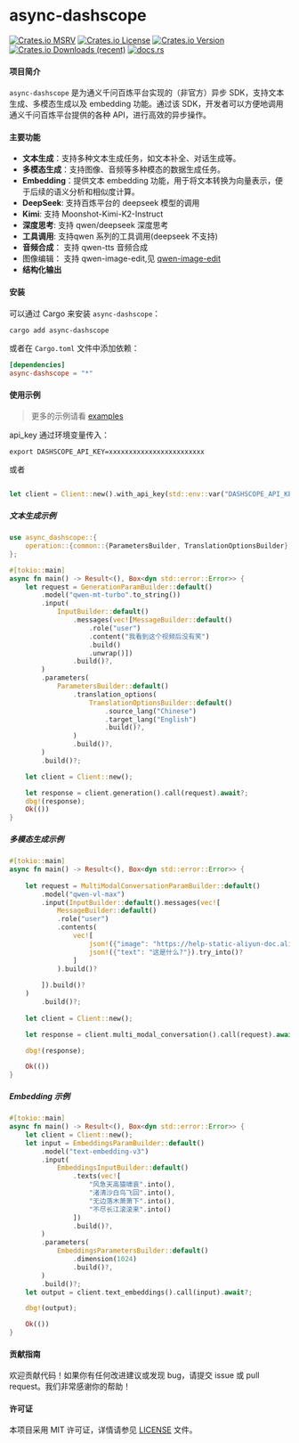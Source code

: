 # async-dashscope

[![Crates.io MSRV](https://img.shields.io/crates/msrv/async-dashscope?style=flat-square)](https://github.com/kingzcheung/async-dashscope) [![Crates.io License](https://img.shields.io/crates/l/async-dashscope?style=flat-square)](https://github.com/kingzcheung/async-dashscope) [![Crates.io Version](https://img.shields.io/crates/v/async-dashscope?style=flat-square)](https://crates.io/crates/async-dashscope) [![Crates.io Downloads (recent)](https://img.shields.io/crates/dr/async-dashscope?style=flat-square)](https://crates.io/crates/async-dashscope) [![docs.rs](https://img.shields.io/docsrs/async-dashscope?style=flat-square&label=docs.rs&link=https%3A%2F%2Fdocs.rs%2Fasync-dashscope%2Flatest%2Fasync_dashscope%2F)](https://docs.rs/async-dashscope)

#### 项目简介

`async-dashscope` 是为通义千问百炼平台实现的（非官方）异步 SDK，支持文本生成、多模态生成以及 embedding 功能。通过该 SDK，开发者可以方便地调用通义千问百炼平台提供的各种 API，进行高效的异步操作。

#### 主要功能

- **文本生成**：支持多种文本生成任务，如文本补全、对话生成等。
- **多模态生成**：支持图像、音频等多种模态的数据生成任务。
- **Embedding**：提供文本 embedding 功能，用于将文本转换为向量表示，便于后续的语义分析和相似度计算。
- **DeepSeek**:  支持百炼平台的 deepseek 模型的调用
- **Kimi**: 支持 Moonshot-Kimi-K2-Instruct
- **深度思考**: 支持 qwen/deepseek 深度思考
- **工具调用**: 支持qwen 系列的工具调用(deepseek 不支持)
- **音频合成**： 支持 qwen-tts 音频合成
- 图像编辑： 支持 qwen-image-edit,见 [qwen-image-edit](docs/qwen-image-edit.md)
- **结构化输出**

#### 安装

可以通过 Cargo 来安装 `async-dashscope`：

```bash
cargo add async-dashscope
```

或者在 `Cargo.toml` 文件中添加依赖：

```toml
[dependencies]
async-dashscope = "*" 
```

#### 使用示例

> 更多的示例请看 [examples](./examples)

api_key 通过环境变量传入：

```shell
export DASHSCOPE_API_KEY=xxxxxxxxxxxxxxxxxxxxxxxx
```

或者

```rust

let client = Client::new().with_api_key(std::env::var("DASHSCOPE_API_KEY").unwrap());

```

##### 文本生成示例

```rust
use async_dashscope::{
    operation::{common::{ParametersBuilder, TranslationOptionsBuilder}, generation::{ GenerationParamBuilder, InputBuilder, MessageBuilder}}, Client
};

#[tokio::main]
async fn main() -> Result<(), Box<dyn std::error::Error>> {
    let request = GenerationParamBuilder::default()
        .model("qwen-mt-turbo".to_string())
        .input(
            InputBuilder::default()
                .messages(vec![MessageBuilder::default()
                    .role("user")
                    .content("我看到这个视频后没有笑")
                    .build()
                    .unwrap()])
                .build()?,
        )
        .parameters(
            ParametersBuilder::default()
                .translation_options(
                    TranslationOptionsBuilder::default()
                        .source_lang("Chinese")
                        .target_lang("English")
                        .build()?,
                )
                .build()?,
        )
        .build()?;

    let client = Client::new();

    let response = client.generation().call(request).await?;
    dbg!(response);
    Ok(())
}

```

##### 多模态生成示例

```rust
#[tokio::main]
async fn main() -> Result<(), Box<dyn std::error::Error>> {
  
    let request = MultiModalConversationParamBuilder::default()
        .model("qwen-vl-max")
        .input(InputBuilder::default().messages(vec![
            MessageBuilder::default()
            .role("user")
            .contents(
                vec![
                    json!({"image": "https://help-static-aliyun-doc.aliyuncs.com/file-manage-files/zh-CN/20241022/emyrja/dog_and_girl.jpeg"}).try_into()?,
                    json!({"text": "这是什么?"}).try_into()?
                ]
            ).build()?
  
        ]).build()?
    )
        .build()?;
  
    let client = Client::new();

    let response = client.multi_modal_conversation().call(request).await?;

    dbg!(response);

    Ok(())
}
```

##### Embedding 示例

```rust
#[tokio::main]
async fn main() -> Result<(), Box<dyn std::error::Error>> {
    let client = Client::new();
    let input = EmbeddingsParamBuilder::default()
        .model("text-embedding-v3")
        .input(
            EmbeddingsInputBuilder::default()
                .texts(vec![
                    "风急天高猿啸哀".into(),
                    "渚清沙白鸟飞回".into(), 
                    "无边落木萧萧下".into(), 
                    "不尽长江滚滚来".into()
                ])
                .build()?,
        )
        .parameters(
            EmbeddingsParametersBuilder::default()
                .dimension(1024)
                .build()?,
        )
        .build()?;
    let output = client.text_embeddings().call(input).await?;

    dbg!(output);

    Ok(())
}
```

#### 贡献指南

欢迎贡献代码！如果你有任何改进建议或发现 bug，请提交 issue 或 pull request。我们非常感谢你的帮助！

#### 许可证

本项目采用 MIT 许可证，详情请参见 [LICENSE](LICENSE-MIT) 文件。
